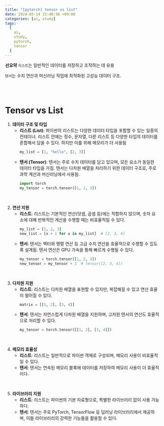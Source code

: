 ```yaml
---
title: "[pytorch] tensor vs list"
date: 2024-05-14 15:48:56 +09:00
categories: [ai, study]
tags:
  [
    ai,
    study,
    pytorch,
    tensor
  ]
---
```




**선요약**
`리스트`는 일반적인 데이터를 저장하고 조작하는 데 유용
<br/>

`텐서`는 수치 연산과 머신러닝 작업에 최적화된 고성능 데이터 구조.

<br/>
<br/>

# **Tensor vs List**

1. **데이터 구조 및 타입**
   - **리스트 (List)**: 파이썬의 리스트는 다양한 데이터 타입을 포함할 수 있는 일종의 컨테이너. 리스트 안에는 정수, 문자열, 다른 리스트 등 다양한 타입의 데이터를 혼합해서 담을 수 있다. 하지만 이를 위해 메모리가 더 사용됨
     ```python
     my_list = [1, "hello", [2, 3]]
     ```
   - **텐서 (Tensor)**: 텐서는 주로 수치 데이터를 담고 있으며, 모든 요소가 동일한 데이터 타입을 가짐. 텐서는 다차원 배열을 처리하기 위한 데이터 구조로, 주로 과학 계산과 머신러닝에서 사용됨.
     ```python
     import torch
     my_tensor = torch.tensor([1, 2, 3])
     ```
<br/>

2. **연산 지원**
   - **리스트**: 리스트는 기본적인 연산(덧셈, 곱셈 등)에는 적합하지 않으며, 숫자 요소에 대해 반복적인 계산을 수행할 때는 비효율적일 수 있다.
     ```python
     my_list = [1, 2, 3]
     new_list = [x + 1 for x in my_list]  # [2, 3, 4]
     ```
   - **텐서**: 텐서는 벡터와 행렬 연산 등 고급 수치 연산을 효율적으로 수행할 수 있도록 설계됨. 텐서 연산은 GPU 가속을 통해 빠르게 수행될 수 있다.
     ```python
     my_tensor = torch.tensor([1, 2, 3])
     new_tensor = my_tensor + 1  # tensor([2, 3, 4])
     ```
<br/>

3. **다차원 지원**
   - **리스트**: 리스트는 다차원 배열을 표현할 수 있지만, 복잡해질 수 있고 연산 효율이 떨어질 수 있다.
     ```python
     matrix = [[1, 2], [3, 4]]
     ```
   - **텐서**: 텐서는 자연스럽게 다차원 배열을 지원하며, 고차원 텐서의 연산도 효율적으로 처리할 수 있다.
     ```python
     my_tensor = torch.tensor([[1, 2], [3, 4]])
     ```
<br/>

4. **메모리 효율성**
   - **리스트**: 리스트는 일반적으로 파이썬 객체로 구성되며, 메모리 사용이 비효율적일 수 있다.
   - **텐서**: 텐서는 연속된 메모리 블록에 데이터를 저장하여 메모리 사용이 더 효율적이다.
<br/>

5. **라이브러리 지원**
   - **리스트**: 리스트는 파이썬의 기본 자료형으로, 특별한 라이브러리 없이 사용 가능하다.
   - **텐서**: 텐서는 주로 PyTorch, TensorFlow 등 딥러닝 라이브러리에서 제공하며, 이들 라이브러리의 강력한 기능들을 활용할 수 있다.

